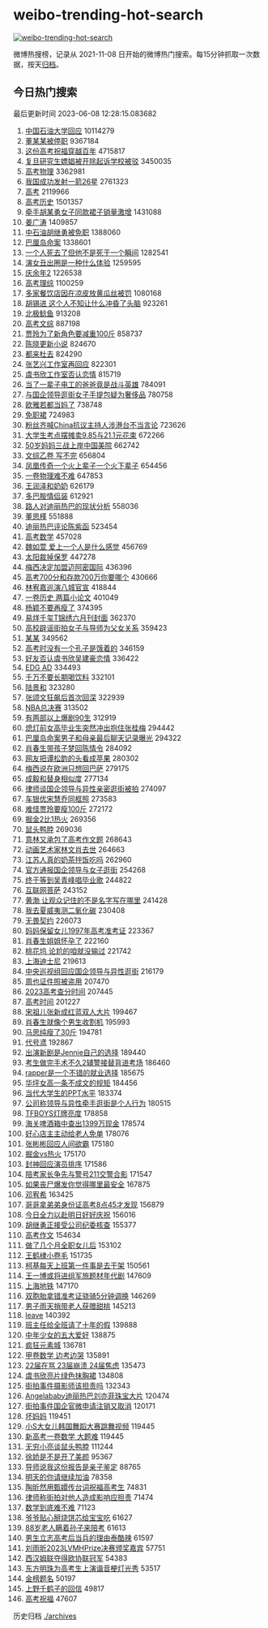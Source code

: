 # weibo-trending-hot-search

[![weibo-trending-hot-search](https://github.com/ameizi/weibo-trending-hot-search/actions/workflows/ci.yml/badge.svg)](https://github.com/ameizi/weibo-trending-hot-search/actions/workflows/ci.yml)

微博热搜榜，记录从 2021-11-08 日开始的微博热门搜索。每15分钟抓取一次数据，按天[归档](./archives)。

## 今日热门搜索

<!-- BEGIN --> 
最后更新时间 2023-06-08 12:28:15.083682 
1. [中国石油大学回应](https://s.weibo.com/weibo?q=%23%E4%B8%AD%E5%9B%BD%E7%9F%B3%E6%B2%B9%E5%A4%A7%E5%AD%A6%E5%9B%9E%E5%BA%94%23&t=31&band_rank=2&Refer=top) 10114279
1. [董某某被停职](https://s.weibo.com/weibo?q=%23%E8%91%A3%E6%9F%90%E6%9F%90%E8%A2%AB%E5%81%9C%E8%81%8C%23&t=31&band_rank=31&Refer=top) 9367184
1. [这份高考祝福穿越百年](https://s.weibo.com/weibo?q=%23%E8%BF%99%E4%BB%BD%E9%AB%98%E8%80%83%E7%A5%9D%E7%A6%8F%E7%A9%BF%E8%B6%8A%E7%99%BE%E5%B9%B4%23&t=31&band_rank=3&Refer=top) 4715817
1. [复旦研究生嫖娼被开除起诉学校被驳](https://s.weibo.com/weibo?q=%23%E5%A4%8D%E6%97%A6%E7%A0%94%E7%A9%B6%E7%94%9F%E5%AB%96%E5%A8%BC%E8%A2%AB%E5%BC%80%E9%99%A4%E8%B5%B7%E8%AF%89%E5%AD%A6%E6%A0%A1%E8%A2%AB%E9%A9%B3%23&t=31&band_rank=1&Refer=top) 3450035
1. [高考物理](https://s.weibo.com/weibo?q=%E9%AB%98%E8%80%83%E7%89%A9%E7%90%86&t=31&band_rank=40&Refer=top) 3362981
1. [我国成功发射一箭26星](https://s.weibo.com/weibo?q=%23%E6%88%91%E5%9B%BD%E6%88%90%E5%8A%9F%E5%8F%91%E5%B0%84%E4%B8%80%E7%AE%AD26%E6%98%9F%23&t=31&band_rank=3&Refer=top) 2761323
1. [高考](https://s.weibo.com/weibo?q=%E9%AB%98%E8%80%83&t=31&band_rank=2&Refer=top) 2119966
1. [高考历史](https://s.weibo.com/weibo?q=%E9%AB%98%E8%80%83%E5%8E%86%E5%8F%B2&t=31&band_rank=5&Refer=top) 1501357
1. [牵手胡某勇女子同款裙子销量激增](https://s.weibo.com/weibo?q=%23%E7%89%B5%E6%89%8B%E8%83%A1%E6%9F%90%E5%8B%87%E5%A5%B3%E5%AD%90%E5%90%8C%E6%AC%BE%E8%A3%99%E5%AD%90%E9%94%80%E9%87%8F%E6%BF%80%E5%A2%9E%23&t=31&band_rank=13&Refer=top) 1431088
1. [姜广涛](https://s.weibo.com/weibo?q=%E5%A7%9C%E5%B9%BF%E6%B6%9B&t=31&band_rank=1&Refer=top) 1409857
1. [中石油胡继勇被免职](https://s.weibo.com/weibo?q=%23%E4%B8%AD%E7%9F%B3%E6%B2%B9%E8%83%A1%E7%BB%A7%E5%8B%87%E8%A2%AB%E5%85%8D%E8%81%8C%23&t=31&band_rank=2&Refer=top) 1388060
1. [巴厘岛命案](https://s.weibo.com/weibo?q=%E5%B7%B4%E5%8E%98%E5%B2%9B%E5%91%BD%E6%A1%88&t=31&band_rank=12&Refer=top) 1338601
1. [一个人死去了但他不是死于一个瞬间](https://s.weibo.com/weibo?q=%E4%B8%80%E4%B8%AA%E4%BA%BA%E6%AD%BB%E5%8E%BB%E4%BA%86%E4%BD%86%E4%BB%96%E4%B8%8D%E6%98%AF%E6%AD%BB%E4%BA%8E%E4%B8%80%E4%B8%AA%E7%9E%AC%E9%97%B4&t=31&band_rank=4&Refer=top) 1282541
1. [演女丑出圈是一种什么体验](https://s.weibo.com/weibo?q=%23%E6%BC%94%E5%A5%B3%E4%B8%91%E5%87%BA%E5%9C%88%E6%98%AF%E4%B8%80%E7%A7%8D%E4%BB%80%E4%B9%88%E4%BD%93%E9%AA%8C%23&t=31&band_rank=31&Refer=top) 1259595
1. [庆余年2](https://s.weibo.com/weibo?q=%23%E5%BA%86%E4%BD%99%E5%B9%B42%23&t=31&band_rank=35&Refer=top) 1226538
1. [高考理综](https://s.weibo.com/weibo?q=%E9%AB%98%E8%80%83%E7%90%86%E7%BB%BC&t=31&band_rank=24&Refer=top) 1100259
1. [多家餐饮店因在凉皮放黄瓜丝被罚](https://s.weibo.com/weibo?q=%23%E5%A4%9A%E5%AE%B6%E9%A4%90%E9%A5%AE%E5%BA%97%E5%9B%A0%E5%9C%A8%E5%87%89%E7%9A%AE%E6%94%BE%E9%BB%84%E7%93%9C%E4%B8%9D%E8%A2%AB%E7%BD%9A%23&t=31&band_rank=8&Refer=top) 1080168
1. [胡锡进 这个人不知让什么冲昏了头脑](https://s.weibo.com/weibo?q=%E8%83%A1%E9%94%A1%E8%BF%9B%20%E8%BF%99%E4%B8%AA%E4%BA%BA%E4%B8%8D%E7%9F%A5%E8%AE%A9%E4%BB%80%E4%B9%88%E5%86%B2%E6%98%8F%E4%BA%86%E5%A4%B4%E8%84%91&t=31&band_rank=7&Refer=top) 923261
1. [北极鲶鱼](https://s.weibo.com/weibo?q=%E5%8C%97%E6%9E%81%E9%B2%B6%E9%B1%BC&t=31&band_rank=8&Refer=top) 913208
1. [高考文综](https://s.weibo.com/weibo?q=%E9%AB%98%E8%80%83%E6%96%87%E7%BB%BC&t=31&band_rank=18&Refer=top) 887198
1. [贾玲为了新角色要减重100斤](https://s.weibo.com/weibo?q=%23%E8%B4%BE%E7%8E%B2%E4%B8%BA%E4%BA%86%E6%96%B0%E8%A7%92%E8%89%B2%E8%A6%81%E5%87%8F%E9%87%8D100%E6%96%A4%23&t=31&band_rank=5&Refer=top) 858737
1. [陈晓更新小说](https://s.weibo.com/weibo?q=%E9%99%88%E6%99%93%E6%9B%B4%E6%96%B0%E5%B0%8F%E8%AF%B4&t=31&band_rank=22&Refer=top) 824670
1. [都来杜去](https://s.weibo.com/weibo?q=%E9%83%BD%E6%9D%A5%E6%9D%9C%E5%8E%BB&t=31&band_rank=12&Refer=top) 824290
1. [张艺兴工作室再回应](https://s.weibo.com/weibo?q=%23%E5%BC%A0%E8%89%BA%E5%85%B4%E5%B7%A5%E4%BD%9C%E5%AE%A4%E5%86%8D%E5%9B%9E%E5%BA%94%23&t=31&band_rank=6&Refer=top) 822301
1. [虞书欣工作室否认恋情](https://s.weibo.com/weibo?q=%23%E8%99%9E%E4%B9%A6%E6%AC%A3%E5%B7%A5%E4%BD%9C%E5%AE%A4%E5%90%A6%E8%AE%A4%E6%81%8B%E6%83%85%23&t=31&band_rank=31&Refer=top) 815719
1. [当了一辈子电工的爸爸竟是战斗英雄](https://s.weibo.com/weibo?q=%23%E5%BD%93%E4%BA%86%E4%B8%80%E8%BE%88%E5%AD%90%E7%94%B5%E5%B7%A5%E7%9A%84%E7%88%B8%E7%88%B8%E7%AB%9F%E6%98%AF%E6%88%98%E6%96%97%E8%8B%B1%E9%9B%84%23&t=31&band_rank=10&Refer=top) 784091
1. [与国企领导逛街女子手提包疑为奢侈品](https://s.weibo.com/weibo?q=%23%E4%B8%8E%E5%9B%BD%E4%BC%81%E9%A2%86%E5%AF%BC%E9%80%9B%E8%A1%97%E5%A5%B3%E5%AD%90%E6%89%8B%E6%8F%90%E5%8C%85%E7%96%91%E4%B8%BA%E5%A5%A2%E4%BE%88%E5%93%81%23&t=31&band_rank=14&Refer=top) 780758
1. [欧雅若都当妈了](https://s.weibo.com/weibo?q=%23%E6%AC%A7%E9%9B%85%E8%8B%A5%E9%83%BD%E5%BD%93%E5%A6%88%E4%BA%86%23&t=31&band_rank=13&Refer=top) 738748
1. [免职裙](https://s.weibo.com/weibo?q=%E5%85%8D%E8%81%8C%E8%A3%99&t=31&band_rank=11&Refer=top) 724983
1. [粉丝齐喊China抗议主持人涉港台不当言论](https://s.weibo.com/weibo?q=%23%E7%B2%89%E4%B8%9D%E9%BD%90%E5%96%8AChina%E6%8A%97%E8%AE%AE%E4%B8%BB%E6%8C%81%E4%BA%BA%E6%B6%89%E6%B8%AF%E5%8F%B0%E4%B8%8D%E5%BD%93%E8%A8%80%E8%AE%BA%23&t=31&band_rank=7&Refer=top) 723626
1. [大学生考点摆摊卖9.85与21.1元花束](https://s.weibo.com/weibo?q=%23%E5%A4%A7%E5%AD%A6%E7%94%9F%E8%80%83%E7%82%B9%E6%91%86%E6%91%8A%E5%8D%969.85%E4%B8%8E21.1%E5%85%83%E8%8A%B1%E6%9D%9F%23&t=31&band_rank=46&Refer=top) 672266
1. [50岁妈妈三战上岸中国美院](https://s.weibo.com/weibo?q=%2350%E5%B2%81%E5%A6%88%E5%A6%88%E4%B8%89%E6%88%98%E4%B8%8A%E5%B2%B8%E4%B8%AD%E5%9B%BD%E7%BE%8E%E9%99%A2%23&t=31&band_rank=15&Refer=top) 662742
1. [文综乙卷 写不完](https://s.weibo.com/weibo?q=%E6%96%87%E7%BB%BC%E4%B9%99%E5%8D%B7%20%E5%86%99%E4%B8%8D%E5%AE%8C&t=31&band_rank=16&Refer=top) 656804
1. [凤凰传奇一个火上辈子一个火下辈子](https://s.weibo.com/weibo?q=%23%E5%87%A4%E5%87%B0%E4%BC%A0%E5%A5%87%E4%B8%80%E4%B8%AA%E7%81%AB%E4%B8%8A%E8%BE%88%E5%AD%90%E4%B8%80%E4%B8%AA%E7%81%AB%E4%B8%8B%E8%BE%88%E5%AD%90%23&t=31&band_rank=9&Refer=top) 654456
1. [一卷物理难不难](https://s.weibo.com/weibo?q=%E4%B8%80%E5%8D%B7%E7%89%A9%E7%90%86%E9%9A%BE%E4%B8%8D%E9%9A%BE&t=31&band_rank=9&Refer=top) 647853
1. [王润泽和奶奶](https://s.weibo.com/weibo?q=%E7%8E%8B%E6%B6%A6%E6%B3%BD%E5%92%8C%E5%A5%B6%E5%A5%B6&t=31&band_rank=8&Refer=top) 626179
1. [多巴胺情侣装](https://s.weibo.com/weibo?q=%E5%A4%9A%E5%B7%B4%E8%83%BA%E6%83%85%E4%BE%A3%E8%A3%85&t=31&band_rank=17&Refer=top) 612921
1. [路人对迪丽热巴的现状分析](https://s.weibo.com/weibo?q=%23%E8%B7%AF%E4%BA%BA%E5%AF%B9%E8%BF%AA%E4%B8%BD%E7%83%AD%E5%B7%B4%E7%9A%84%E7%8E%B0%E7%8A%B6%E5%88%86%E6%9E%90%23&t=31&band_rank=12&Refer=top) 558036
1. [董思槿](https://s.weibo.com/weibo?q=%E8%91%A3%E6%80%9D%E6%A7%BF&t=31&band_rank=17&Refer=top) 551888
1. [迪丽热巴评论陈紫函](https://s.weibo.com/weibo?q=%23%E8%BF%AA%E4%B8%BD%E7%83%AD%E5%B7%B4%E8%AF%84%E8%AE%BA%E9%99%88%E7%B4%AB%E5%87%BD%23&t=31&band_rank=21&Refer=top) 523454
1. [高考数学](https://s.weibo.com/weibo?q=%E9%AB%98%E8%80%83%E6%95%B0%E5%AD%A6&t=31&band_rank=10&Refer=top) 457028
1. [魏如萱 爱上一个人是什么感觉](https://s.weibo.com/weibo?q=%E9%AD%8F%E5%A6%82%E8%90%B1%20%E7%88%B1%E4%B8%8A%E4%B8%80%E4%B8%AA%E4%BA%BA%E6%98%AF%E4%BB%80%E4%B9%88%E6%84%9F%E8%A7%89&t=31&band_rank=21&Refer=top) 456769
1. [太阳裁掉保罗](https://s.weibo.com/weibo?q=%23%E5%A4%AA%E9%98%B3%E8%A3%81%E6%8E%89%E4%BF%9D%E7%BD%97%23&t=31&band_rank=18&Refer=top) 447278
1. [梅西决定加盟迈阿密国际](https://s.weibo.com/weibo?q=%23%E6%A2%85%E8%A5%BF%E5%86%B3%E5%AE%9A%E5%8A%A0%E7%9B%9F%E8%BF%88%E9%98%BF%E5%AF%86%E5%9B%BD%E9%99%85%23&t=31&band_rank=13&Refer=top) 436396
1. [高考700分和存款700万你要哪个](https://s.weibo.com/weibo?q=%23%E9%AB%98%E8%80%83700%E5%88%86%E5%92%8C%E5%AD%98%E6%AC%BE700%E4%B8%87%E4%BD%A0%E8%A6%81%E5%93%AA%E4%B8%AA%23&t=31&band_rank=36&Refer=top) 430666
1. [林宥嘉巡演八城官宣](https://s.weibo.com/weibo?q=%23%E6%9E%97%E5%AE%A5%E5%98%89%E5%B7%A1%E6%BC%94%E5%85%AB%E5%9F%8E%E5%AE%98%E5%AE%A3%23&t=31&band_rank=19&Refer=top) 418844
1. [一卷历史 两篇小论文](https://s.weibo.com/weibo?q=%E4%B8%80%E5%8D%B7%E5%8E%86%E5%8F%B2%20%E4%B8%A4%E7%AF%87%E5%B0%8F%E8%AE%BA%E6%96%87&t=31&band_rank=30&Refer=top) 401049
1. [杨颖不要再瘦了](https://s.weibo.com/weibo?q=%23%E6%9D%A8%E9%A2%96%E4%B8%8D%E8%A6%81%E5%86%8D%E7%98%A6%E4%BA%86%23&t=31&band_rank=15&Refer=top) 374395
1. [易烊千玺T锦绣六月刊封面](https://s.weibo.com/weibo?q=%23%E6%98%93%E7%83%8A%E5%8D%83%E7%8E%BAT%E9%94%A6%E7%BB%A3%E5%85%AD%E6%9C%88%E5%88%8A%E5%B0%81%E9%9D%A2%23&t=31&band_rank=25&Refer=top) 362370
1. [高校辟谣街拍女子与导师为父女关系](https://s.weibo.com/weibo?q=%23%E9%AB%98%E6%A0%A1%E8%BE%9F%E8%B0%A3%E8%A1%97%E6%8B%8D%E5%A5%B3%E5%AD%90%E4%B8%8E%E5%AF%BC%E5%B8%88%E4%B8%BA%E7%88%B6%E5%A5%B3%E5%85%B3%E7%B3%BB%23&t=31&band_rank=34&Refer=top) 359423
1. [某某](https://s.weibo.com/weibo?q=%E6%9F%90%E6%9F%90&t=31&band_rank=16&Refer=top) 349562
1. [高考时没有一个孔子是饿着的](https://s.weibo.com/weibo?q=%23%E9%AB%98%E8%80%83%E6%97%B6%E6%B2%A1%E6%9C%89%E4%B8%80%E4%B8%AA%E5%AD%94%E5%AD%90%E6%98%AF%E9%A5%BF%E7%9D%80%E7%9A%84%23&t=31&band_rank=25&Refer=top) 346159
1. [好友否认虞书欣吴建豪恋情](https://s.weibo.com/weibo?q=%23%E5%A5%BD%E5%8F%8B%E5%90%A6%E8%AE%A4%E8%99%9E%E4%B9%A6%E6%AC%A3%E5%90%B4%E5%BB%BA%E8%B1%AA%E6%81%8B%E6%83%85%23&t=31&band_rank=31&Refer=top) 336422
1. [EDG AD](https://s.weibo.com/weibo?q=EDG%20AD&t=31&band_rank=23&Refer=top) 334493
1. [千万不要长期喝饮料](https://s.weibo.com/weibo?q=%23%E5%8D%83%E4%B8%87%E4%B8%8D%E8%A6%81%E9%95%BF%E6%9C%9F%E5%96%9D%E9%A5%AE%E6%96%99%23&t=31&band_rank=22&Refer=top) 332101
1. [陆景和](https://s.weibo.com/weibo?q=%E9%99%86%E6%99%AF%E5%92%8C&t=31&band_rank=31&Refer=top) 323280
1. [张颂文狂飙后首次回深](https://s.weibo.com/weibo?q=%23%E5%BC%A0%E9%A2%82%E6%96%87%E7%8B%82%E9%A3%99%E5%90%8E%E9%A6%96%E6%AC%A1%E5%9B%9E%E6%B7%B1%23&t=31&band_rank=44&Refer=top) 322939
1. [NBA总决赛](https://s.weibo.com/weibo?q=NBA%E6%80%BB%E5%86%B3%E8%B5%9B&t=31&band_rank=33&Refer=top) 313502
1. [有两部以上爆剧90生](https://s.weibo.com/weibo?q=%23%E6%9C%89%E4%B8%A4%E9%83%A8%E4%BB%A5%E4%B8%8A%E7%88%86%E5%89%A790%E7%94%9F%23&t=31&band_rank=29&Refer=top) 312919
1. [熄灯前女高毕业生突然冲出抱住张桂梅](https://s.weibo.com/weibo?q=%23%E7%86%84%E7%81%AF%E5%89%8D%E5%A5%B3%E9%AB%98%E6%AF%95%E4%B8%9A%E7%94%9F%E7%AA%81%E7%84%B6%E5%86%B2%E5%87%BA%E6%8A%B1%E4%BD%8F%E5%BC%A0%E6%A1%82%E6%A2%85%23&t=31&band_rank=41&Refer=top) 294442
1. [巴厘岛命案男子和母亲最后聊天记录曝光](https://s.weibo.com/weibo?q=%23%E5%B7%B4%E5%8E%98%E5%B2%9B%E5%91%BD%E6%A1%88%E7%94%B7%E5%AD%90%E5%92%8C%E6%AF%8D%E4%BA%B2%E6%9C%80%E5%90%8E%E8%81%8A%E5%A4%A9%E8%AE%B0%E5%BD%95%E6%9B%9D%E5%85%89%23&t=31&band_rank=32&Refer=top) 294322
1. [肖春生带孩子梦回陈情令](https://s.weibo.com/weibo?q=%23%E8%82%96%E6%98%A5%E7%94%9F%E5%B8%A6%E5%AD%A9%E5%AD%90%E6%A2%A6%E5%9B%9E%E9%99%88%E6%83%85%E4%BB%A4%23&t=31&band_rank=18&Refer=top) 284092
1. [网友把谭松韵的头看成苹果](https://s.weibo.com/weibo?q=%23%E7%BD%91%E5%8F%8B%E6%8A%8A%E8%B0%AD%E6%9D%BE%E9%9F%B5%E7%9A%84%E5%A4%B4%E7%9C%8B%E6%88%90%E8%8B%B9%E6%9E%9C%23&t=31&band_rank=32&Refer=top) 280302
1. [梅西说在欧洲只想回巴萨](https://s.weibo.com/weibo?q=%23%E6%A2%85%E8%A5%BF%E8%AF%B4%E5%9C%A8%E6%AC%A7%E6%B4%B2%E5%8F%AA%E6%83%B3%E5%9B%9E%E5%B7%B4%E8%90%A8%23&t=31&band_rank=31&Refer=top) 279175
1. [成毅和替身相似度](https://s.weibo.com/weibo?q=%23%E6%88%90%E6%AF%85%E5%92%8C%E6%9B%BF%E8%BA%AB%E7%9B%B8%E4%BC%BC%E5%BA%A6%23&t=31&band_rank=19&Refer=top) 277134
1. [律师谈国企领导与异性亲密逛街被拍](https://s.weibo.com/weibo?q=%23%E5%BE%8B%E5%B8%88%E8%B0%88%E5%9B%BD%E4%BC%81%E9%A2%86%E5%AF%BC%E4%B8%8E%E5%BC%82%E6%80%A7%E4%BA%B2%E5%AF%86%E9%80%9B%E8%A1%97%E8%A2%AB%E6%8B%8D%23&t=31&band_rank=20&Refer=top) 274097
1. [车银优宋慧乔同框照](https://s.weibo.com/weibo?q=%E8%BD%A6%E9%93%B6%E4%BC%98%E5%AE%8B%E6%85%A7%E4%B9%94%E5%90%8C%E6%A1%86%E7%85%A7&t=31&band_rank=48&Refer=top) 273583
1. [难怪贾玲要瘦100斤](https://s.weibo.com/weibo?q=%E9%9A%BE%E6%80%AA%E8%B4%BE%E7%8E%B2%E8%A6%81%E7%98%A6100%E6%96%A4&t=31&band_rank=21&Refer=top) 272172
1. [掘金2比1热火](https://s.weibo.com/weibo?q=%23%E6%8E%98%E9%87%912%E6%AF%941%E7%83%AD%E7%81%AB%23&t=31&band_rank=42&Refer=top) 269356
1. [鼠头鸭脖](https://s.weibo.com/weibo?q=%E9%BC%A0%E5%A4%B4%E9%B8%AD%E8%84%96&t=31&band_rank=22&Refer=top) 269036
1. [意林又承包了高考作文题](https://s.weibo.com/weibo?q=%23%E6%84%8F%E6%9E%97%E5%8F%88%E6%89%BF%E5%8C%85%E4%BA%86%E9%AB%98%E8%80%83%E4%BD%9C%E6%96%87%E9%A2%98%23&t=31&band_rank=24&Refer=top) 268643
1. [动画艺术家林文肖去世](https://s.weibo.com/weibo?q=%23%E5%8A%A8%E7%94%BB%E8%89%BA%E6%9C%AF%E5%AE%B6%E6%9E%97%E6%96%87%E8%82%96%E5%8E%BB%E4%B8%96%23&t=31&band_rank=32&Refer=top) 264663
1. [江苏人真的奶茶拌饭吃吗](https://s.weibo.com/weibo?q=%23%E6%B1%9F%E8%8B%8F%E4%BA%BA%E7%9C%9F%E7%9A%84%E5%A5%B6%E8%8C%B6%E6%8B%8C%E9%A5%AD%E5%90%83%E5%90%97%23&t=31&band_rank=42&Refer=top) 262960
1. [官方通报国企领导与女子逛街](https://s.weibo.com/weibo?q=%23%E5%AE%98%E6%96%B9%E9%80%9A%E6%8A%A5%E5%9B%BD%E4%BC%81%E9%A2%86%E5%AF%BC%E4%B8%8E%E5%A5%B3%E5%AD%90%E9%80%9B%E8%A1%97%23&t=31&band_rank=23&Refer=top) 254268
1. [终于等到吴青峰唱毕业歌](https://s.weibo.com/weibo?q=%23%E7%BB%88%E4%BA%8E%E7%AD%89%E5%88%B0%E5%90%B4%E9%9D%92%E5%B3%B0%E5%94%B1%E6%AF%95%E4%B8%9A%E6%AD%8C%23&t=31&band_rank=36&Refer=top) 244822
1. [互联网菩萨](https://s.weibo.com/weibo?q=%E4%BA%92%E8%81%94%E7%BD%91%E8%8F%A9%E8%90%A8&t=31&band_rank=37&Refer=top) 243152
1. [黄渤 让观众记住的不是名字写在哪里](https://s.weibo.com/weibo?q=%E9%BB%84%E6%B8%A4%20%E8%AE%A9%E8%A7%82%E4%BC%97%E8%AE%B0%E4%BD%8F%E7%9A%84%E4%B8%8D%E6%98%AF%E5%90%8D%E5%AD%97%E5%86%99%E5%9C%A8%E5%93%AA%E9%87%8C&t=31&band_rank=29&Refer=top) 241428
1. [我去夏威夷测二氧化碳](https://s.weibo.com/weibo?q=%E6%88%91%E5%8E%BB%E5%A4%8F%E5%A8%81%E5%A4%B7%E6%B5%8B%E4%BA%8C%E6%B0%A7%E5%8C%96%E7%A2%B3&t=31&band_rank=37&Refer=top) 230408
1. [无畏契约](https://s.weibo.com/weibo?q=%E6%97%A0%E7%95%8F%E5%A5%91%E7%BA%A6&t=31&band_rank=21&Refer=top) 226073
1. [妈妈保留女儿1997年高考准考证](https://s.weibo.com/weibo?q=%23%E5%A6%88%E5%A6%88%E4%BF%9D%E7%95%99%E5%A5%B3%E5%84%BF1997%E5%B9%B4%E9%AB%98%E8%80%83%E5%87%86%E8%80%83%E8%AF%81%23&t=31&band_rank=34&Refer=top) 223367
1. [肖春生姐姐怀孕了](https://s.weibo.com/weibo?q=%23%E8%82%96%E6%98%A5%E7%94%9F%E5%A7%90%E5%A7%90%E6%80%80%E5%AD%95%E4%BA%86%23&t=31&band_rank=44&Refer=top) 222160
1. [桃花坞 论尬的咱就没输过](https://s.weibo.com/weibo?q=%E6%A1%83%E8%8A%B1%E5%9D%9E%20%E8%AE%BA%E5%B0%AC%E7%9A%84%E5%92%B1%E5%B0%B1%E6%B2%A1%E8%BE%93%E8%BF%87&t=31&band_rank=45&Refer=top) 221742
1. [上海迪士尼](https://s.weibo.com/weibo?q=%23%E4%B8%8A%E6%B5%B7%E8%BF%AA%E5%A3%AB%E5%B0%BC%23&t=31&band_rank=25&Refer=top) 219613
1. [中央巡视组回应国企领导与异性逛街](https://s.weibo.com/weibo?q=%23%E4%B8%AD%E5%A4%AE%E5%B7%A1%E8%A7%86%E7%BB%84%E5%9B%9E%E5%BA%94%E5%9B%BD%E4%BC%81%E9%A2%86%E5%AF%BC%E4%B8%8E%E5%BC%82%E6%80%A7%E9%80%9B%E8%A1%97%23&t=31&band_rank=26&Refer=top) 216179
1. [周也证件照被盗用](https://s.weibo.com/weibo?q=%23%E5%91%A8%E4%B9%9F%E8%AF%81%E4%BB%B6%E7%85%A7%E8%A2%AB%E7%9B%97%E7%94%A8%23&t=31&band_rank=27&Refer=top) 207470
1. [2023高考查分时间](https://s.weibo.com/weibo?q=%232023%E9%AB%98%E8%80%83%E6%9F%A5%E5%88%86%E6%97%B6%E9%97%B4%23&t=31&band_rank=36&Refer=top) 207445
1. [高考时间](https://s.weibo.com/weibo?q=%E9%AB%98%E8%80%83%E6%97%B6%E9%97%B4&t=31&band_rank=46&Refer=top) 201227
1. [宋祖儿张新成红蓝双人大片](https://s.weibo.com/weibo?q=%23%E5%AE%8B%E7%A5%96%E5%84%BF%E5%BC%A0%E6%96%B0%E6%88%90%E7%BA%A2%E8%93%9D%E5%8F%8C%E4%BA%BA%E5%A4%A7%E7%89%87%23&t=31&band_rank=48&Refer=top) 199467
1. [肖春生就像个男生收割机](https://s.weibo.com/weibo?q=%23%E8%82%96%E6%98%A5%E7%94%9F%E5%B0%B1%E5%83%8F%E4%B8%AA%E7%94%B7%E7%94%9F%E6%94%B6%E5%89%B2%E6%9C%BA%23&t=31&band_rank=40&Refer=top) 195993
1. [马思纯瘦了30斤](https://s.weibo.com/weibo?q=%23%E9%A9%AC%E6%80%9D%E7%BA%AF%E7%98%A6%E4%BA%8630%E6%96%A4%23&t=31&band_rank=36&Refer=top) 194781
1. [代号鸢](https://s.weibo.com/weibo?q=%E4%BB%A3%E5%8F%B7%E9%B8%A2&t=31&band_rank=39&Refer=top) 192867
1. [出演新剧是Jennie自己的选择](https://s.weibo.com/weibo?q=%23%E5%87%BA%E6%BC%94%E6%96%B0%E5%89%A7%E6%98%AFJennie%E8%87%AA%E5%B7%B1%E7%9A%84%E9%80%89%E6%8B%A9%23&t=31&band_rank=28&Refer=top) 189440
1. [考生做完手术不久2辅警接替背进考场](https://s.weibo.com/weibo?q=%23%E8%80%83%E7%94%9F%E5%81%9A%E5%AE%8C%E6%89%8B%E6%9C%AF%E4%B8%8D%E4%B9%852%E8%BE%85%E8%AD%A6%E6%8E%A5%E6%9B%BF%E8%83%8C%E8%BF%9B%E8%80%83%E5%9C%BA%23&t=31&band_rank=41&Refer=top) 186460
1. [rapper是一个不错的就业选择](https://s.weibo.com/weibo?q=%23rapper%E6%98%AF%E4%B8%80%E4%B8%AA%E4%B8%8D%E9%94%99%E7%9A%84%E5%B0%B1%E4%B8%9A%E9%80%89%E6%8B%A9%23&t=31&band_rank=46&Refer=top) 185675
1. [华坪女高一条不成文的规矩](https://s.weibo.com/weibo?q=%E5%8D%8E%E5%9D%AA%E5%A5%B3%E9%AB%98%E4%B8%80%E6%9D%A1%E4%B8%8D%E6%88%90%E6%96%87%E7%9A%84%E8%A7%84%E7%9F%A9&t=31&band_rank=38&Refer=top) 184456
1. [当代大学生的PPT水平](https://s.weibo.com/weibo?q=%E5%BD%93%E4%BB%A3%E5%A4%A7%E5%AD%A6%E7%94%9F%E7%9A%84PPT%E6%B0%B4%E5%B9%B3&t=31&band_rank=49&Refer=top) 183374
1. [公司称领导与异性牵手逛街是个人行为](https://s.weibo.com/weibo?q=%23%E5%85%AC%E5%8F%B8%E7%A7%B0%E9%A2%86%E5%AF%BC%E4%B8%8E%E5%BC%82%E6%80%A7%E7%89%B5%E6%89%8B%E9%80%9B%E8%A1%97%E6%98%AF%E4%B8%AA%E4%BA%BA%E8%A1%8C%E4%B8%BA%23&t=31&band_rank=29&Refer=top) 180515
1. [TFBOYS灯牌亮度](https://s.weibo.com/weibo?q=%23TFBOYS%E7%81%AF%E7%89%8C%E4%BA%AE%E5%BA%A6%23&t=31&band_rank=36&Refer=top) 178858
1. [海关啤酒箱中查出1399万现金](https://s.weibo.com/weibo?q=%23%E6%B5%B7%E5%85%B3%E5%95%A4%E9%85%92%E7%AE%B1%E4%B8%AD%E6%9F%A5%E5%87%BA1399%E4%B8%87%E7%8E%B0%E9%87%91%23&t=31&band_rank=39&Refer=top) 178574
1. [好心店主主动给老人免单](https://s.weibo.com/weibo?q=%23%E5%A5%BD%E5%BF%83%E5%BA%97%E4%B8%BB%E4%B8%BB%E5%8A%A8%E7%BB%99%E8%80%81%E4%BA%BA%E5%85%8D%E5%8D%95%23&t=31&band_rank=47&Refer=top) 178076
1. [张彬彬回应人间欲霸](https://s.weibo.com/weibo?q=%23%E5%BC%A0%E5%BD%AC%E5%BD%AC%E5%9B%9E%E5%BA%94%E4%BA%BA%E9%97%B4%E6%AC%B2%E9%9C%B8%23&t=31&band_rank=45&Refer=top) 175180
1. [掘金vs热火](https://s.weibo.com/weibo?q=%23%E6%8E%98%E9%87%91vs%E7%83%AD%E7%81%AB%23&t=31&band_rank=47&Refer=top) 175170
1. [封神回应演员排序](https://s.weibo.com/weibo?q=%23%E5%B0%81%E7%A5%9E%E5%9B%9E%E5%BA%94%E6%BC%94%E5%91%98%E6%8E%92%E5%BA%8F%23&t=31&band_rank=42&Refer=top) 171586
1. [陪考家长争先与警号211交警合影](https://s.weibo.com/weibo?q=%23%E9%99%AA%E8%80%83%E5%AE%B6%E9%95%BF%E4%BA%89%E5%85%88%E4%B8%8E%E8%AD%A6%E5%8F%B7211%E4%BA%A4%E8%AD%A6%E5%90%88%E5%BD%B1%23&t=31&band_rank=40&Refer=top) 171547
1. [如果丧尸爆发你觉得哪里最安全](https://s.weibo.com/weibo?q=%23%E5%A6%82%E6%9E%9C%E4%B8%A7%E5%B0%B8%E7%88%86%E5%8F%91%E4%BD%A0%E8%A7%89%E5%BE%97%E5%93%AA%E9%87%8C%E6%9C%80%E5%AE%89%E5%85%A8%23&t=31&band_rank=35&Refer=top) 167875
1. [邓宥希](https://s.weibo.com/weibo?q=%E9%82%93%E5%AE%A5%E5%B8%8C&t=31&band_rank=30&Refer=top) 163425
1. [哥哥拿弟弟身份证高考8点45才发现](https://s.weibo.com/weibo?q=%23%E5%93%A5%E5%93%A5%E6%8B%BF%E5%BC%9F%E5%BC%9F%E8%BA%AB%E4%BB%BD%E8%AF%81%E9%AB%98%E8%80%838%E7%82%B945%E6%89%8D%E5%8F%91%E7%8E%B0%23&t=31&band_rank=31&Refer=top) 156879
1. [今日全力以赴明日好好庆祝](https://s.weibo.com/weibo?q=%23%E4%BB%8A%E6%97%A5%E5%85%A8%E5%8A%9B%E4%BB%A5%E8%B5%B4%E6%98%8E%E6%97%A5%E5%A5%BD%E5%A5%BD%E5%BA%86%E7%A5%9D%23&t=31&band_rank=47&Refer=top) 156016
1. [胡继勇正接受公司纪委核查](https://s.weibo.com/weibo?q=%23%E8%83%A1%E7%BB%A7%E5%8B%87%E6%AD%A3%E6%8E%A5%E5%8F%97%E5%85%AC%E5%8F%B8%E7%BA%AA%E5%A7%94%E6%A0%B8%E6%9F%A5%23&t=31&band_rank=48&Refer=top) 155377
1. [高考作文](https://s.weibo.com/weibo?q=%E9%AB%98%E8%80%83%E4%BD%9C%E6%96%87&t=31&band_rank=47&Refer=top) 154634
1. [做了几个月全职女儿后](https://s.weibo.com/weibo?q=%E5%81%9A%E4%BA%86%E5%87%A0%E4%B8%AA%E6%9C%88%E5%85%A8%E8%81%8C%E5%A5%B3%E5%84%BF%E5%90%8E&t=31&band_rank=50&Refer=top) 153102
1. [王鹤棣小卷毛](https://s.weibo.com/weibo?q=%23%E7%8E%8B%E9%B9%A4%E6%A3%A3%E5%B0%8F%E5%8D%B7%E6%AF%9B%23&t=31&band_rank=50&Refer=top) 151735
1. [柯基每天上班第一件事是去干架](https://s.weibo.com/weibo?q=%23%E6%9F%AF%E5%9F%BA%E6%AF%8F%E5%A4%A9%E4%B8%8A%E7%8F%AD%E7%AC%AC%E4%B8%80%E4%BB%B6%E4%BA%8B%E6%98%AF%E5%8E%BB%E5%B9%B2%E6%9E%B6%23&t=31&band_rank=48&Refer=top) 150561
1. [王一博或将进组军旅题材年代剧](https://s.weibo.com/weibo?q=%23%E7%8E%8B%E4%B8%80%E5%8D%9A%E6%88%96%E5%B0%86%E8%BF%9B%E7%BB%84%E5%86%9B%E6%97%85%E9%A2%98%E6%9D%90%E5%B9%B4%E4%BB%A3%E5%89%A7%23&t=31&band_rank=33&Refer=top) 147609
1. [上海地铁](https://s.weibo.com/weibo?q=%E4%B8%8A%E6%B5%B7%E5%9C%B0%E9%93%81&t=31&band_rank=49&Refer=top) 147170
1. [双胞胎拿错准考证骁骑5分钟调换](https://s.weibo.com/weibo?q=%23%E5%8F%8C%E8%83%9E%E8%83%8E%E6%8B%BF%E9%94%99%E5%87%86%E8%80%83%E8%AF%81%E9%AA%81%E9%AA%915%E5%88%86%E9%92%9F%E8%B0%83%E6%8D%A2%23&t=31&band_rank=34&Refer=top) 146269
1. [男子雨天捎带老人获赠甜桃](https://s.weibo.com/weibo?q=%23%E7%94%B7%E5%AD%90%E9%9B%A8%E5%A4%A9%E6%8D%8E%E5%B8%A6%E8%80%81%E4%BA%BA%E8%8E%B7%E8%B5%A0%E7%94%9C%E6%A1%83%23&t=31&band_rank=30&Refer=top) 145213
1. [leave](https://s.weibo.com/weibo?q=leave&t=31&band_rank=41&Refer=top) 140392
1. [班主任给全班请了十年的假](https://s.weibo.com/weibo?q=%E7%8F%AD%E4%B8%BB%E4%BB%BB%E7%BB%99%E5%85%A8%E7%8F%AD%E8%AF%B7%E4%BA%86%E5%8D%81%E5%B9%B4%E7%9A%84%E5%81%87&t=31&band_rank=48&Refer=top) 139888
1. [中年少女的五大爱好](https://s.weibo.com/weibo?q=%E4%B8%AD%E5%B9%B4%E5%B0%91%E5%A5%B3%E7%9A%84%E4%BA%94%E5%A4%A7%E7%88%B1%E5%A5%BD&t=31&band_rank=47&Refer=top) 138875
1. [疯狂元素城](https://s.weibo.com/weibo?q=%E7%96%AF%E7%8B%82%E5%85%83%E7%B4%A0%E5%9F%8E&t=31&band_rank=50&Refer=top) 136781
1. [甲卷数学 边考边哭](https://s.weibo.com/weibo?q=%E7%94%B2%E5%8D%B7%E6%95%B0%E5%AD%A6%20%E8%BE%B9%E8%80%83%E8%BE%B9%E5%93%AD&t=31&band_rank=37&Refer=top) 135891
1. [22届在骂 23届崩溃 24届焦虑](https://s.weibo.com/weibo?q=22%E5%B1%8A%E5%9C%A8%E9%AA%82%2023%E5%B1%8A%E5%B4%A9%E6%BA%83%2024%E5%B1%8A%E7%84%A6%E8%99%91&t=31&band_rank=38&Refer=top) 135473
1. [虞书欣亮片绿色抹胸裙](https://s.weibo.com/weibo?q=%23%E8%99%9E%E4%B9%A6%E6%AC%A3%E4%BA%AE%E7%89%87%E7%BB%BF%E8%89%B2%E6%8A%B9%E8%83%B8%E8%A3%99%23&t=31&band_rank=39&Refer=top) 134808
1. [街拍事件摄影师该担责吗](https://s.weibo.com/weibo?q=%23%E8%A1%97%E6%8B%8D%E4%BA%8B%E4%BB%B6%E6%91%84%E5%BD%B1%E5%B8%88%E8%AF%A5%E6%8B%85%E8%B4%A3%E5%90%97%23&t=31&band_rank=40&Refer=top) 132343
1. [Angelababy迪丽热巴刘亦菲珠宝大片](https://s.weibo.com/weibo?q=%23Angelababy%E8%BF%AA%E4%B8%BD%E7%83%AD%E5%B7%B4%E5%88%98%E4%BA%A6%E8%8F%B2%E7%8F%A0%E5%AE%9D%E5%A4%A7%E7%89%87%23&t=31&band_rank=42&Refer=top) 120474
1. [街拍事件国企官微申请注销又取消](https://s.weibo.com/weibo?q=%23%E8%A1%97%E6%8B%8D%E4%BA%8B%E4%BB%B6%E5%9B%BD%E4%BC%81%E5%AE%98%E5%BE%AE%E7%94%B3%E8%AF%B7%E6%B3%A8%E9%94%80%E5%8F%88%E5%8F%96%E6%B6%88%23&t=31&band_rank=43&Refer=top) 120171
1. [坏妈妈](https://s.weibo.com/weibo?q=%E5%9D%8F%E5%A6%88%E5%A6%88&t=31&band_rank=44&Refer=top) 119451
1. [小S大女儿韩国舞蹈大赛跳舞视频](https://s.weibo.com/weibo?q=%23%E5%B0%8FS%E5%A4%A7%E5%A5%B3%E5%84%BF%E9%9F%A9%E5%9B%BD%E8%88%9E%E8%B9%88%E5%A4%A7%E8%B5%9B%E8%B7%B3%E8%88%9E%E8%A7%86%E9%A2%91%23&t=31&band_rank=45&Refer=top) 119445
1. [新高考一卷数学 大题难](https://s.weibo.com/weibo?q=%E6%96%B0%E9%AB%98%E8%80%83%E4%B8%80%E5%8D%B7%E6%95%B0%E5%AD%A6%20%E5%A4%A7%E9%A2%98%E9%9A%BE&t=31&band_rank=46&Refer=top) 119445
1. [无穷小亮谈鼠头鸭脖](https://s.weibo.com/weibo?q=%E6%97%A0%E7%A9%B7%E5%B0%8F%E4%BA%AE%E8%B0%88%E9%BC%A0%E5%A4%B4%E9%B8%AD%E8%84%96&t=31&band_rank=41&Refer=top) 111244
1. [徐娇是不是开了美颜](https://s.weibo.com/weibo?q=%23%E5%BE%90%E5%A8%87%E6%98%AF%E4%B8%8D%E6%98%AF%E5%BC%80%E4%BA%86%E7%BE%8E%E9%A2%9C%23&t=31&band_rank=50&Refer=top) 95367
1. [导师说我这份报告是亲子鉴定](https://s.weibo.com/weibo?q=%23%E5%AF%BC%E5%B8%88%E8%AF%B4%E6%88%91%E8%BF%99%E4%BB%BD%E6%8A%A5%E5%91%8A%E6%98%AF%E4%BA%B2%E5%AD%90%E9%89%B4%E5%AE%9A%23&t=31&band_rank=49&Refer=top) 88765
1. [明天的你请继续加油](https://s.weibo.com/weibo?q=%23%E6%98%8E%E5%A4%A9%E7%9A%84%E4%BD%A0%E8%AF%B7%E7%BB%A7%E7%BB%AD%E5%8A%A0%E6%B2%B9%23&t=31&band_rank=50&Refer=top) 78358
1. [陶昕然用甄嬛传台词祝福高考生](https://s.weibo.com/weibo?q=%23%E9%99%B6%E6%98%95%E7%84%B6%E7%94%A8%E7%94%84%E5%AC%9B%E4%BC%A0%E5%8F%B0%E8%AF%8D%E7%A5%9D%E7%A6%8F%E9%AB%98%E8%80%83%E7%94%9F%23&t=31&band_rank=41&Refer=top) 74831
1. [律师称街拍对他人造成影响应担责](https://s.weibo.com/weibo?q=%23%E5%BE%8B%E5%B8%88%E7%A7%B0%E8%A1%97%E6%8B%8D%E5%AF%B9%E4%BB%96%E4%BA%BA%E9%80%A0%E6%88%90%E5%BD%B1%E5%93%8D%E5%BA%94%E6%8B%85%E8%B4%A3%23&t=31&band_rank=50&Refer=top) 71474
1. [数学到底难不难](https://s.weibo.com/weibo?q=%23%E6%95%B0%E5%AD%A6%E5%88%B0%E5%BA%95%E9%9A%BE%E4%B8%8D%E9%9A%BE%23&t=31&band_rank=49&Refer=top) 71123
1. [爷爷贴心掰烧饼芯给宝宝吃](https://s.weibo.com/weibo?q=%23%E7%88%B7%E7%88%B7%E8%B4%B4%E5%BF%83%E6%8E%B0%E7%83%A7%E9%A5%BC%E8%8A%AF%E7%BB%99%E5%AE%9D%E5%AE%9D%E5%90%83%23&t=31&band_rank=47&Refer=top) 61627
1. [88岁老人瞒着孙子来陪考](https://s.weibo.com/weibo?q=%2388%E5%B2%81%E8%80%81%E4%BA%BA%E7%9E%92%E7%9D%80%E5%AD%99%E5%AD%90%E6%9D%A5%E9%99%AA%E8%80%83%23&t=31&band_rank=48&Refer=top) 61613
1. [男生立志高考后当兵的理由泰酷辣](https://s.weibo.com/weibo?q=%23%E7%94%B7%E7%94%9F%E7%AB%8B%E5%BF%97%E9%AB%98%E8%80%83%E5%90%8E%E5%BD%93%E5%85%B5%E7%9A%84%E7%90%86%E7%94%B1%E6%B3%B0%E9%85%B7%E8%BE%A3%23&t=31&band_rank=50&Refer=top) 61597
1. [刘雨昕2023LVMHPrize决赛颁奖嘉宾](https://s.weibo.com/weibo?q=%23%E5%88%98%E9%9B%A8%E6%98%952023LVMHPrize%E5%86%B3%E8%B5%9B%E9%A2%81%E5%A5%96%E5%98%89%E5%AE%BE%23&t=31&band_rank=45&Refer=top) 57751
1. [西汉姆联夺得欧协联冠军](https://s.weibo.com/weibo?q=%23%E8%A5%BF%E6%B1%89%E5%A7%86%E8%81%94%E5%A4%BA%E5%BE%97%E6%AC%A7%E5%8D%8F%E8%81%94%E5%86%A0%E5%86%9B%23&t=31&band_rank=50&Refer=top) 54383
1. [东方明珠为高考生上演谐音梗灯光秀](https://s.weibo.com/weibo?q=%23%E4%B8%9C%E6%96%B9%E6%98%8E%E7%8F%A0%E4%B8%BA%E9%AB%98%E8%80%83%E7%94%9F%E4%B8%8A%E6%BC%94%E8%B0%90%E9%9F%B3%E6%A2%97%E7%81%AF%E5%85%89%E7%A7%80%23&t=31&band_rank=49&Refer=top) 53517
1. [金榜题名](https://s.weibo.com/weibo?q=%E9%87%91%E6%A6%9C%E9%A2%98%E5%90%8D&t=31&band_rank=47&Refer=top) 50197
1. [上野千鹤子的回信](https://s.weibo.com/weibo?q=%E4%B8%8A%E9%87%8E%E5%8D%83%E9%B9%A4%E5%AD%90%E7%9A%84%E5%9B%9E%E4%BF%A1&t=31&band_rank=50&Refer=top) 49817
1. [高考祝福](https://s.weibo.com/weibo?q=%E9%AB%98%E8%80%83%E7%A5%9D%E7%A6%8F&t=31&band_rank=50&Refer=top) 47607
<!-- END -->

历史归档 [./archives](./archives)

